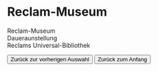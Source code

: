 <link rel="stylesheet" href="/Buchstadt-Leipzig/css/style.css">
<style>
.bgimg-1 {
  background-image: url("https://reclam-museum.de/.cm4all/mediadb/Das%20Reclam-Museum/.P1030665.JPG/picture-1200");
}
.bgimg-2 {
  background-image: url("https://reclam-museum.de/.cm4all/mediadb/Das%20Reclam-Museum/.P1030611.JPG/picture-1200");
}
.bgimg-3 {
  background-image: url("https://upload.wikimedia.org/wikipedia/commons/e/ec/Reclam-Regalwand_%28Marquardt%29.JPG");
}
</style>

# Reclam-Museum

<div class="bgimg-1">
  <div class="caption">
  <span class="border">Reclam-Museum</span>
  </div>
</div>
<div class="separator"></div>

<div class="bgimg-2">
  <div class="caption">
  <span class="border">Daueraunstellung</span>
  </div>
</div>
<div class="separator"></div>

<div class="bgimg-3">
  <div class="caption">
  <span class="border">Reclams Universal-Bibliothek</span>
  </div>
</div>

<button type="button" onclick="history.back();">Zurück zur vorherigen Auswahl</button>
<button type="button" onclick="window.location='/Buchstadt-Leipzig/w0.html'">Zurück zum Anfang</button>
